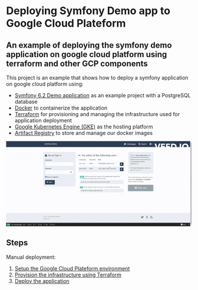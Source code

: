 # Deploying Symfony Demo app to Google Cloud Plateform

## An example of deploying the symfony demo application on google cloud platform using terraform and other GCP components


This project is an example that shows how to deploy a symfony application on google cloud platform using:

* [Symfony 6.2 Demo application](https://github.com/symfony/demo) as an example project with a PostgreSQL database 
* [Docker](https://www.docker.com/) to containerize the application
* [Terraform](https://www.terraform.io/) for provisioning and managing the infrastructure used for application deployment
* [Google Kubernetes Engine (GKE)](https://cloud.google.com/kubernetes-engine) as the hosting platform
* [Artifact Registry](https://cloud.google.com/artifact-registry) to store and manage our docker images

<p align="center">
  <img src="docs/screenshots/application_gif.gif" />
</p>


## Steps

Manual deployment:

1. [Setup the Google Cloud Plateform environment](docs/setup-gcp-env.md)
2. [Provision the infrastructure using Terraform](docs/terrafrom-provisioning.md) 
3. [Deploy the application](docs/gke-deploy.md)